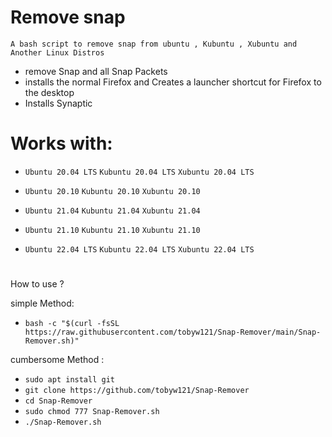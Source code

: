 # Remove snap

`A bash script to remove snap from ubuntu , Kubuntu , Xubuntu and Another Linux Distros`
* remove Snap and all Snap Packets
* installs the normal Firefox and Creates a launcher shortcut for Firefox to the desktop 
* Installs Synaptic

# Works with:

* `Ubuntu 20.04 LTS` `Kubuntu 20.04 LTS`  `Xubuntu 20.04 LTS`
* `Ubuntu 20.10`     `Kubuntu 20.10`      `Xubuntu 20.10 `
* `Ubuntu 21.04`     `Kubuntu 21.04`      `Xubuntu 21.04 `
* `Ubuntu 21.10`     `Kubuntu 21.10`      `Xubuntu 21.10 `

* `Ubuntu 22.04 LTS` `Kubuntu 22.04 LTS` `Xubuntu 22.04 LTS`
#
 How to use ?
 
 simple Method:
 
* `bash -c "$(curl -fsSL https://raw.githubusercontent.com/tobyw121/Snap-Remover/main/Snap-Remover.sh)"`
 

 cumbersome Method :

* `sudo apt install git`
* `git clone https://github.com/tobyw121/Snap-Remover`
* `cd Snap-Remover`
* `sudo chmod 777 Snap-Remover.sh`
* `./Snap-Remover.sh`
#
